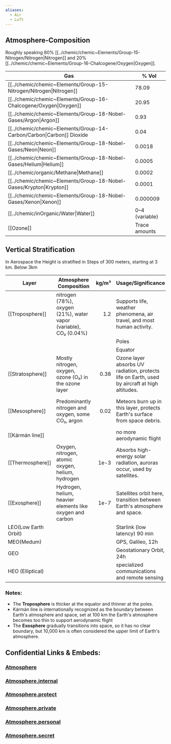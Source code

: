 ```yaml
---
aliases:
  - Air
  - Luft
---
```


## Atmosphere-Composition 

Roughly speaking 80% [[../chemic/chemic~Elements/Group-15-Nitrogen/Nitrogen|Nitrogen]] and 20% [[../chemic/chemic~Elements/Group-16-Chalcogene/Oxygen|Oxygen]]. 

| Gas                                                                  | % Vol          |
| -------------------------------------------------------------------- | -------------- |
| [[../chemic/chemic~Elements/Group-15-Nitrogen/Nitrogen\|Nitrogen]]   | 78.09          |
| [[../chemic/chemic~Elements/Group-16-Chalcogene/Oxygen\|Oxygen]]     | 20.95          |
| [[../chemic/chemic~Elements/Group-18-Nobel-Gases/Argon\|Argon]]      | 0.93           |
| [[../chemic/chemic~Elements/Group-14-Carbon/Carbon\|Carbon]] Dioxide | 0.04           |
| [[../chemic/chemic~Elements/Group-18-Nobel-Gases/Neon\|Neon]]        | 0.0018         |
| [[../chemic/chemic~Elements/Group-18-Nobel-Gases/Helium\|Helium]]    | 0.0005         |
| [[../chemic/organic/Methane\|Methane]]                               | 0.0002         |
| [[../chemic/chemic~Elements/Group-18-Nobel-Gases/Krypton\|Krypton]]  | 0.0001         |
| [[../chemic/chemic~Elements/Group-18-Nobel-Gases/Xenon\|Xenon]]      | 0.000009       |
| [[../chemic/inOrganic/Water\|Water]]                                 | 0–4 (variable) |
| [[Ozone]]                                                            | Trace amounts  |

## Vertical Stratification 

In Aerospace the Height is stratified in Steps of 300 meters, starting at 3 km. 
Below 3km 


| Layer                | Atmosphere Composition                                            | kg/m³ | Usage/Significance                                                                            |                             Temp/°C |  Alt/km |
| -------------------- | ----------------------------------------------------------------- | ----: | --------------------------------------------------------------------------------------------- | ----------------------------------: | ------: |
| [[Troposphere]]      | nitrogen (78%), oxygen (21%), water vapor (variable), CO₂ (0.04%) |   1.2 | Supports life, weather phenomena, air travel, and most human activity.                        |                                15°C |       0 |
|                      |                                                                   |       | Poles                                                                                         |                                 -50 |       8 |
|                      |                                                                   |       | Equator                                                                                       |                                 -50 |      15 |
| [[Stratosphere]]     | Mostly nitrogen, oxygen, ozone (O₃) in the ozone layer            |  0.38 | Ozone layer absorbs UV radiation, protects life on Earth, used by aircraft at high altitudes. |  -50°C (at bottom) to -3°C (at top) |      50 |
| [[Mesosphere]]       | Predominantly nitrogen and oxygen, some CO₂, argon                |  0.02 | Meteors burn up in this layer, protects Earth's surface from space debris.                    | -90°C (at top) to -50°C (at bottom) |   85 km |
| [[Kármán line]]      |                                                                   |       | no more aerodynamic flight                                                                    |                                     |     100 |
| [[Thermosphere]]     | Oxygen, nitrogen, atomic oxygen, helium, hydrogen                 |  1e-3 | Absorbs high-energy solar radiation, auroras occur, used by satellites.                       | +500°C to +2000°C ( solar activity) |     600 |
| [[Exosphere]]        | Hydrogen, helium, heavier elements like oxygen and carbon         |  1e-7 | Satellites orbit here, transition between Earth's atmosphere and space.                       |             >2000°C (varies widely) |     600 |
| LEO(Low Earth Orbit) |                                                                   |       | Starlink (low latency) 90 min                                                                 |                                     |     550 |
| MEO(Medum)           |                                                                   |       | GPS, Galileo, 12h                                                                             |                                     |   20000 |
| GEO                  |                                                                   |       | Geostationary Orbit, 24h                                                                      |                                     |   35786 |
| HEO (Elliptical)     |                                                                   |       | specialized communications and remote sensing                                                 |                                     | Varying |

### Notes:

- The **Troposphere** is thicker at the equator and thinner at the poles.
- Kármán line is internationally recognized as the boundary between Earth's atmosphere and space, 
  set at 100 km the Earth's atmosphere becomes too thin to support aerodynamic flight 
- The **Exosphere** gradually transitions into space, so it has no clear boundary, 
  but 10,000 km is often considered the upper limit of Earth's atmosphere.

## Confidential Links & Embeds: 

### [Atmosphere](/_public/Earth/Atmosphere.md) 

### [Atmosphere.internal](/_internal/Earth/Atmosphere.internal.md) 

### [Atmosphere.protect](/_protect/Earth/Atmosphere.protect.md) 

### [Atmosphere.private](/_private/Earth/Atmosphere.private.md) 

### [Atmosphere.personal](/_personal/Earth/Atmosphere.personal.md) 

### [Atmosphere.secret](/_secret/Earth/Atmosphere.secret.md) 
